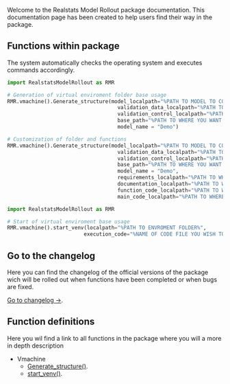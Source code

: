 Welcome to the Realstats Model Rollout package documentation. This documentation page has been created to help users find their way in the package.

## Functions within package
The system automatically checks the operating system and executes commands accordingly.
```python 
import RealstatsModelRollout as RMR

# Generation of virtual enviroment folder base usage
RMR.vmachine().Generate_structure(model_localpath="%PATH TO MODEL TO COPY%", 
                                    validation_data_localpath="%PATH TO data TO COPY%", 
                                    validation_control_localpath="%PATH TO CONTROL DATA TO COPY%", 
                                    base_path="%PATH TO WHERE YOU WANT TO SAVE FOLDER%", 
                                    model_name = "Demo")

# Customization of folder and functions
RMR.vmachine().Generate_structure(model_localpath="%PATH TO MODEL TO COPY%", 
                                    validation_data_localpath="%PATH TO data TO COPY%", 
                                    validation_control_localpath="%PATH TO CONTROL DATA TO COPY%", 
                                    base_path="%PATH TO WHERE YOU WANT TO SAVE FOLDER%", 
                                    model_name = "Demo", 
                                    requirements_localpath="%PATH TO WHERE YOUr requirements are%",
                                    documentation_localpath="%PATH TO WHERE YOUR DOCUMENTATION IS",
                                    function_code_localpath="%PATH TO WHERE YOUR FUNCTIONAL CODE IS",
                                    main_code_localpath="%PATH TO WHERE YOUR MAIN CODE FILE IS"):

```

```python 
import RealstatsModelRollout as RMR

# Start of virtual enviroment base usage
RMR.vmachine().start_venv(localpath="%PATH TO ENVROMENT FOLDER%", 
                         execution_code="%NAME OF CODE FILE YOU WISH TO EXECUTE%"):
```

## Go to the changelog
Here you can find the changelog of the official versions of the package wich will be rolled out when functions have been completed or when bugs are fixed. 

[Go to changelog ->](https://bharkema.github.io/RealstatsModelRollout/changelog).

## Function definitions
Here you wil find a link to all functions in the package where you will a more in depth description
* Vmachine
    * [Generate_structure()](https://bharkema.github.io/RealstatsModelRollout/functions/generate_structure).
    * [start_venv()](https://bharkema.github.io/RealstatsModelRollout/functions/start_venv).